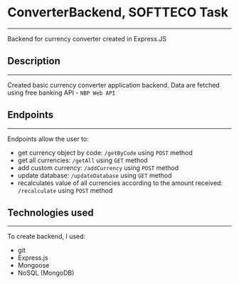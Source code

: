 # ConverterBackend, SOFTTECO Task
***
Backend for currency converter created in Express.JS

## Description
***
Created basic currency converter application backend.
Data are fetched using free banking API - ``NBP Web API``

## Endpoints
***
Endpoints allow the user to:
* get currency object by code: ``/getByCode`` using ``POST`` method
* get all currencies: ``/getAll`` using ``GET`` method
* add custom currency: ``/addCurrency`` using ``POST`` method
* update database: ``/updateDatabase`` using ``GET`` method
* recalculates value of all currencies according to the amount received: ``/recalculate`` using ``POST`` method

## Technologies used
***
To create backend, I used:
* git
* Express.js
* Mongoose
* NoSQL (MongoDB)